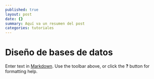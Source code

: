 ```yaml
---
published: true
layout: post
date: {}
summary: Aquí va un resumen del post
categories: tutoriales
---
```

# Diseño de bases de datos

Enter text in [Markdown](http://daringfireball.net/projects/markdown/). Use the toolbar above, or click the **?** button for formatting help.
